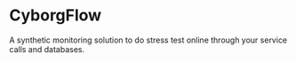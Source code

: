 # CyborgFlow
A synthetic monitoring solution to do stress test online through your service calls and databases. 
